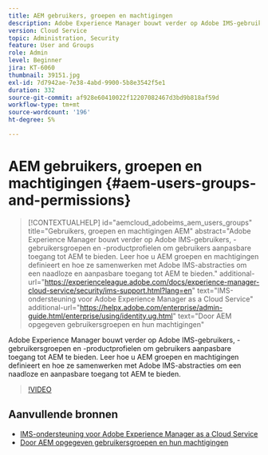 ```yaml
---
title: AEM gebruikers, groepen en machtigingen
description: Adobe Experience Manager bouwt verder op Adobe IMS-gebruikers, -gebruikersgroepen en -productprofielen om gebruikers aanpasbare toegang tot AEM te bieden. Leer hoe u AEM groepen en machtigingen definieert en hoe ze samenwerken met Adobe IMS-abstracties om een naadloze en aanpasbare toegang tot AEM te bieden.
version: Cloud Service
topic: Administration, Security
feature: User and Groups
role: Admin
level: Beginner
jira: KT-6060
thumbnail: 39151.jpg
exl-id: 7d7942ae-7e38-4abd-9900-5b8e3542f5e1
duration: 332
source-git-commit: af928e60410022f12207082467d3bd9b818af59d
workflow-type: tm+mt
source-wordcount: '196'
ht-degree: 5%

---
```


# AEM gebruikers, groepen en machtigingen {#aem-users-groups-and-permissions}

>[!CONTEXTUALHELP]
>id="aemcloud_adobeims_aem_users_groups"
>title="Gebruikers, groepen en machtigingen AEM"
>abstract="Adobe Experience Manager bouwt verder op Adobe IMS-gebruikers, -gebruikersgroepen en -productprofielen om gebruikers aanpasbare toegang tot AEM te bieden. Leer hoe u AEM groepen en machtigingen definieert en hoe ze samenwerken met Adobe IMS-abstracties om een naadloze en aanpasbare toegang tot AEM te bieden."
>additional-url="https://experienceleague.adobe.com/docs/experience-manager-cloud-service/security/ims-support.html?lang=en" text="IMS-ondersteuning voor Adobe Experience Manager as a Cloud Service"
>additional-url="https://helpx.adobe.com/enterprise/admin-guide.html/enterprise/using/identity.ug.html" text="Door AEM opgegeven gebruikersgroepen en hun machtigingen"

Adobe Experience Manager bouwt verder op Adobe IMS-gebruikers, -gebruikersgroepen en -productprofielen om gebruikers aanpasbare toegang tot AEM te bieden. Leer hoe u AEM groepen en machtigingen definieert en hoe ze samenwerken met Adobe IMS-abstracties om een naadloze en aanpasbare toegang tot AEM te bieden.

>[!VIDEO](https://video.tv.adobe.com/v/39151?quality=12&learn=on)

## Aanvullende bronnen

+ [IMS-ondersteuning voor Adobe Experience Manager as a Cloud Service](https://experienceleague.adobe.com/docs/experience-manager-cloud-service/security/ims-support.html)
+ [Door AEM opgegeven gebruikersgroepen en hun machtigingen](https://experienceleague.adobe.com/docs/experience-manager-65/administering/security/security.html#built-in-users-and-groups)
